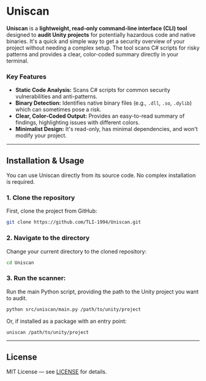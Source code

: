 # Uniscan

**Uniscan** is a **lightweight, read-only command-line interface (CLI) tool** designed to **audit Unity projects** for potentially hazardous code and native binaries. It's a quick and simple way to get a security overview of your project without needing a complex setup. The tool scans C# scripts for risky patterns and provides a clear, color-coded summary directly in your terminal.

### Key Features
* **Static Code Analysis:** Scans C# scripts for common security vulnerabilities and anti-patterns.
* **Binary Detection:** Identifies native binary files (e.g., `.dll`, `.so`, `.dylib`) which can sometimes pose a risk.
* **Clear, Color-Coded Output:** Provides an easy-to-read summary of findings, highlighting issues with different colors.
* **Minimalist Design:** It's read-only, has minimal dependencies, and won't modify your project.

---

## Installation & Usage

You can use Uniscan directly from its source code. No complex installation is required.

### 1. Clone the repository

First, clone the project from GitHub:

```bash
git clone https://github.com/TLI-1994/Uniscan.git
```

### 2. Navigate to the directory
Change your current directory to the cloned repository:
```bash
cd Uniscan
```

### 3. Run the scanner:
Run the main Python script, providing the path to the Unity project you want to audit.
```bash
python src/uniscan/main.py /path/to/unity/project
```

Or, if installed as a package with an entry point:
```bash
uniscan /path/to/unity/project
```

---

## License

MIT License — see [LICENSE](../LICENSE) for details.
